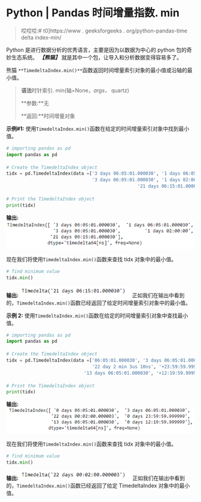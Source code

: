 # Python | Pandas 时间增量指数. min

> 哎哎哎:# t0]https://www . geeksforgeeks . org/python-pandas-time delta index-min/

Python 是进行数据分析的优秀语言，主要是因为以数据为中心的 python 包的奇妙生态系统。 ***【熊猫】*** 就是其中一个包，让导入和分析数据变得容易多了。

熊猫 `**TimedeltaIndex.min()**`函数返回时间增量索引对象的最小值或沿轴的最小值。

> **语法**时针索引. min(轴=None，*args，* quartz)
> 
> **参数:**无
> 
> **返回:**时间增量对象

**示例#1:** 使用`TimedeltaIndex.min()`函数在给定的时间增量索引对象中找到最小值。

```py
# importing pandas as pd
import pandas as pd

# Create the TimedeltaIndex object
tidx = pd.TimedeltaIndex(data =['3 days 06:05:01.000030', '1 days 06:05:01.000030',
                                '3 days 06:05:01.000030', '1 days 02:00:00', 
                                                 '21 days 06:15:01.000030'])

# Print the TimedeltaIndex object
print(tidx)
```

**输出:**
![](img/7d3de5b21d4bb4033f6290dd3d245349.png)

现在我们将使用`TimedeltaIndex.min()`函数来查找 tidx 对象中的最小值。

```py
# find minimum value
tidx.min()
```

**输出:**
![](img/761aa55351d764c7e6cb10ced8309c9e.png)
正如我们在输出中看到的，`TimedeltaIndex.min()`函数已经返回了给定时间增量索引对象中的最小值。

**示例 2:** 使用`TimedeltaIndex.min()`函数在给定的时间增量索引对象中查找最小值。

```py
# importing pandas as pd
import pandas as pd

# Create the TimedeltaIndex object
tidx = pd.TimedeltaIndex(data =['06:05:01.000030', '3 days 06:05:01.000030',
                                '22 day 2 min 3us 10ns', '+23:59:59.999999',
                             '13 days 06:05:01.000030', '+12:19:59.999999'])

# Print the TimedeltaIndex object
print(tidx)
```

**输出:**
![](img/99af06b6e7d9ef26ec02fae9c63a14c1.png)

现在我们将使用`TimedeltaIndex.min()`函数来查找 tidx 对象中的最小值。

```py
# find minimum value
tidx.min()
```

**输出:**
![](img/62050ec3c77da744e677a066f818a249.png)
正如我们在输出中看到的，`TimedeltaIndex.min()`函数已经返回了给定 TimedeltaIndex 对象中的最小值。